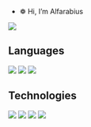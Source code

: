 - ❁ Hi, I’m Alfarabius
<p align="left">
  <img src="https://www.codewars.com/users/Alfarabius/badges/micro">
</p>

## Languages
<p align="left">
  <img src="https://img.shields.io/badge/Python-14354C?style=for-the-badge&logo=python&logoColor=white">
  <img src="https://img.shields.io/badge/C-00599C?style=for-the-badge&logo=c&logoColor=white">
  <img src="https://img.shields.io/badge/C-00599C?style=for-the-badge&logo=c&logoColor=white">
</p>

## Technologies
<p align="left">
  <img src="https://img.shields.io/badge/-Docker-blue">
  <img src="https://img.shields.io/badge/%20-%20nginx-blue">
  <img src="https://img.shields.io/badge/-Unity-lightgrey">
  <img src="https://img.shields.io/badge/-Blender-orange">
</p>
